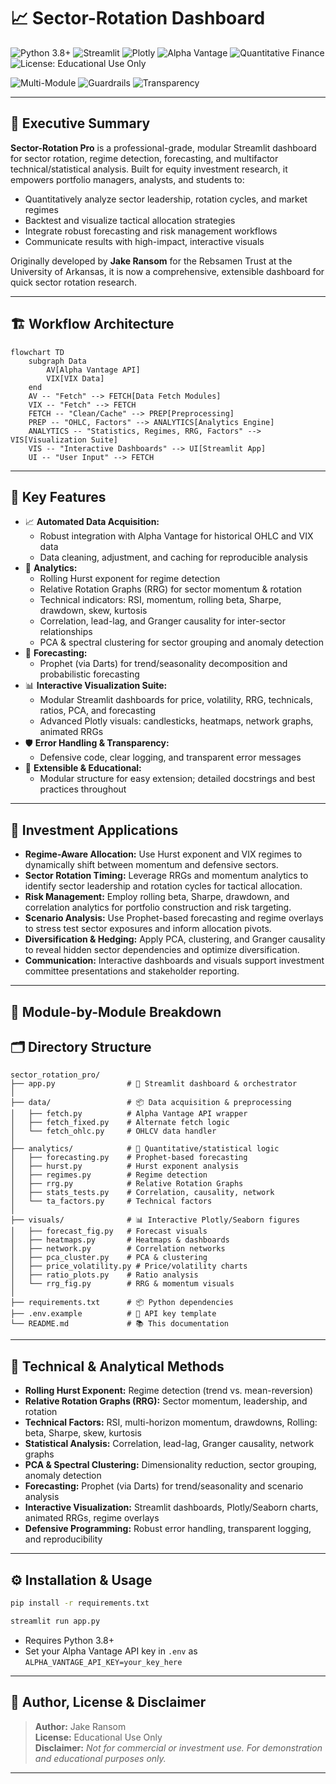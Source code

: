 # 📈 Sector-Rotation Dashboard

![Python 3.8+](https://img.shields.io/badge/Python-3.8%2B-blue?style=for-the-badge)
![Streamlit](https://img.shields.io/badge/Framework-Streamlit-fc4c02?style=for-the-badge)
![Plotly](https://img.shields.io/badge/Visualization-Plotly-3b4cc0?style=for-the-badge)
![Alpha Vantage](https://img.shields.io/badge/API-Alpha%20Vantage-4ade80?style=for-the-badge)
![Quantitative Finance](https://img.shields.io/badge/Finance-Quantitative%20Analysis-2dd4bf?style=for-the-badge)
![License: Educational Use Only](https://img.shields.io/badge/License-Educational%20Use%20Only-orange?style=for-the-badge)

![Multi-Module](https://img.shields.io/badge/Multi--Module-%2346c1f6?style=flat-square&logo=databricks&logoColor=white)
![Guardrails](https://img.shields.io/badge/Error%20Handling-%23f59e42?style=flat-square&logo=shield&logoColor=white)
![Transparency](https://img.shields.io/badge/Transparency-%234ade80?style=flat-square&logo=search&logoColor=white)

---

## 📝 Executive Summary

**Sector-Rotation Pro** is a professional-grade, modular Streamlit dashboard for sector rotation, regime detection, forecasting, and multifactor technical/statistical analysis. Built for equity investment research, it empowers portfolio managers, analysts, and students to:

- Quantitatively analyze sector leadership, rotation cycles, and market regimes
- Backtest and visualize tactical allocation strategies
- Integrate robust forecasting and risk management workflows
- Communicate results with high-impact, interactive visuals

Originally developed by **Jake Ransom** for the Rebsamen Trust at the University of Arkansas, it is now a comprehensive, extensible dashboard for quick sector rotation research.

---

## 🏗️ Workflow Architecture

```mermaid
flowchart TD
    subgraph Data
        AV[Alpha Vantage API]
        VIX[VIX Data]
    end
    AV -- "Fetch" --> FETCH[Data Fetch Modules]
    VIX -- "Fetch" --> FETCH
    FETCH -- "Clean/Cache" --> PREP[Preprocessing]
    PREP -- "OHLC, Factors" --> ANALYTICS[Analytics Engine]
    ANALYTICS -- "Statistics, Regimes, RRG, Factors" --> VIS[Visualization Suite]
    VIS -- "Interactive Dashboards" --> UI[Streamlit App]
    UI -- "User Input" --> FETCH
```

---

## 🌟 Key Features

- 📈 **Automated Data Acquisition:**
  - Robust integration with Alpha Vantage for historical OHLC and VIX data
  - Data cleaning, adjustment, and caching for reproducible analysis
- 🔬 **Analytics:**
  - Rolling Hurst exponent for regime detection
  - Relative Rotation Graphs (RRG) for sector momentum & rotation
  - Technical indicators: RSI, momentum, rolling beta, Sharpe, drawdown, skew, kurtosis
  - Correlation, lead-lag, and Granger causality for inter-sector relationships
  - PCA & spectral clustering for sector grouping and anomaly detection
- 🔮 **Forecasting:**
  - Prophet (via Darts) for trend/seasonality decomposition and probabilistic forecasting
- 📊 **Interactive Visualization Suite:**
  - Modular Streamlit dashboards for price, volatility, RRG, technicals, ratios, PCA, and forecasting
  - Advanced Plotly visuals: candlesticks, heatmaps, network graphs, animated RRGs
- 🛡️ **Error Handling & Transparency:**
  - Defensive code, clear logging, and transparent error messages
- 🧩 **Extensible & Educational:**
  - Modular structure for easy extension; detailed docstrings and best practices throughout

---

## 💼 Investment Applications

- **Regime-Aware Allocation:** Use Hurst exponent and VIX regimes to dynamically shift between momentum and defensive sectors.
- **Sector Rotation Timing:** Leverage RRGs and momentum analytics to identify sector leadership and rotation cycles for tactical allocation.
- **Risk Management:** Employ rolling beta, Sharpe, drawdown, and correlation analytics for portfolio construction and risk targeting.
- **Scenario Analysis:** Use Prophet-based forecasting and regime overlays to stress test sector exposures and inform allocation pivots.
- **Diversification & Hedging:** Apply PCA, clustering, and Granger causality to reveal hidden sector dependencies and optimize diversification.
- **Communication:** Interactive dashboards and visuals support investment committee presentations and stakeholder reporting.

---

## 🧩 Module-by-Module Breakdown

## 🗂️ Directory Structure

```plaintext
sector_rotation_pro/
├── app.py                # 🚦 Streamlit dashboard & orchestrator
│
├── data/                 # 📦 Data acquisition & preprocessing
│   ├── fetch.py          # Alpha Vantage API wrapper
│   ├── fetch_fixed.py    # Alternate fetch logic
│   └── fetch_ohlc.py     # OHLCV data handler
│
├── analytics/            # 🔬 Quantitative/statistical logic
│   ├── forecasting.py    # Prophet-based forecasting
│   ├── hurst.py          # Hurst exponent analysis
│   ├── regimes.py        # Regime detection
│   ├── rrg.py            # Relative Rotation Graphs
│   ├── stats_tests.py    # Correlation, causality, network
│   └── ta_factors.py     # Technical factors
│
├── visuals/              # 📊 Interactive Plotly/Seaborn figures
│   ├── forecast_fig.py   # Forecast visuals
│   ├── heatmaps.py       # Heatmaps & dashboards
│   ├── network.py        # Correlation networks
│   ├── pca_cluster.py    # PCA & clustering
│   ├── price_volatility.py # Price/volatility charts
│   ├── ratio_plots.py    # Ratio analysis
│   └── rrg_fig.py        # RRG & momentum visuals
│
├── requirements.txt      # 📦 Python dependencies
├── .env.example          # 🔑 API key template
└── README.md             # 📚 This documentation
```

---

## 🧠 Technical & Analytical Methods

- **Rolling Hurst Exponent:** Regime detection (trend vs. mean-reversion)
- **Relative Rotation Graphs (RRG):** Sector momentum, leadership, and rotation
- **Technical Factors:** RSI, multi-horizon momentum, drawdowns, Rolling: beta, Sharpe, skew, kurtosis
- **Statistical Analysis:** Correlation, lead-lag, Granger causality, network graphs
- **PCA & Spectral Clustering:** Dimensionality reduction, sector grouping, anomaly detection
- **Forecasting:** Prophet (via Darts) for trend/seasonality and scenario analysis
- **Interactive Visualization:** Streamlit dashboards, Plotly/Seaborn charts, animated RRGs, regime overlays
- **Defensive Programming:** Robust error handling, transparent logging, and reproducibility

---

## ⚙️ Installation & Usage

```bash
pip install -r requirements.txt
```

```bash
streamlit run app.py
```

- Requires Python 3.8+
- Set your Alpha Vantage API key in `.env` as `ALPHA_VANTAGE_API_KEY=your_key_here`

---

## 👤 Author, License & Disclaimer

> **Author:** Jake Ransom  
> **License:** Educational Use Only  
> **Disclaimer:** *Not for commercial or investment use. For demonstration and educational purposes only.*

---

